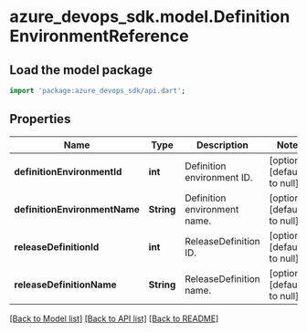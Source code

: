 # azure_devops_sdk.model.DefinitionEnvironmentReference

## Load the model package
```dart
import 'package:azure_devops_sdk/api.dart';
```

## Properties
Name | Type | Description | Notes
------------ | ------------- | ------------- | -------------
**definitionEnvironmentId** | **int** | Definition environment ID. | [optional] [default to null]
**definitionEnvironmentName** | **String** | Definition environment name. | [optional] [default to null]
**releaseDefinitionId** | **int** | ReleaseDefinition ID. | [optional] [default to null]
**releaseDefinitionName** | **String** | ReleaseDefinition name. | [optional] [default to null]

[[Back to Model list]](../README.md#documentation-for-models) [[Back to API list]](../README.md#documentation-for-api-endpoints) [[Back to README]](../README.md)



